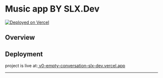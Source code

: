 # Music app BY SLX.Dev

[![Deployed on Vercel](https://img.shields.io/badge/Deployed%20on-Vercel-black?style=for-the-badge&logo=vercel)](https://vercel.com/slx-dev/v0-empty-conversation)

## Overview


## Deployment
project is live at:[ v0-empty-conversation-slx-dev.vercel.app](https://v0-empty-conversation-slx-dev.vercel.app/)


****

